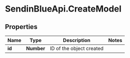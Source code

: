# SendinBlueApi.CreateModel

## Properties
Name | Type | Description | Notes
------------ | ------------- | ------------- | -------------
**id** | **Number** | ID of the object created | 


